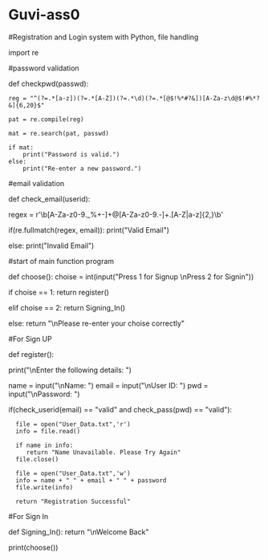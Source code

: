 # Guvi-ass0
#Registration and Login system with Python, file handling

import re

#password validation

def checkpwd(passwd):
	
	reg = "^(?=.*[a-z])(?=.*[A-Z])(?=.*\d)(?=.*[@$!%*#?&])[A-Za-z\d@$!#%*?&]{6,20}$"

	pat = re.compile(reg)
				
	mat = re.search(pat, passwd)

	if mat:
		print("Password is valid.")
	else:
		print("Re-enter a new password.")
    
#email validation

def check_email(userid):
   
   regex = r'\b[A-Za-z0-9._%+-]+@[A-Za-z0-9.-]+\.[A-Z|a-z]{2,}\b'
   
   if(re.fullmatch(regex, email)):
      print("Valid Email")
      
   else:
      print("Invalid Email")

#start of main function program

def choose():
   choise = int(input("Press 1 for Signup \nPress 2 for Signin"))
   
   if choise == 1:
      return register()
   
   elif choise == 2:
      return Signing_In()
   
   else:
      return "\nPlease re-enter your choise correctly"

#For Sign UP

def register():

   print("\nEnter the following details: ")
   
   name = input("\nName: ")
   email = input("\nUser ID: ")
   pwd = input("\nPassword: ")
   
   if(check_userid(email) == "valid" and check_pass(pwd) == "valid"):
   
      file = open("User_Data.txt",'r')
      info = file.read()
      
      if name in info:
         return "Name Unavailable. Please Try Again"
      file.close()
      
      file = open("User_Data.txt",'w')
      info = name + " " + email + " " + password
      file.write(info)
      
      return "Registration Successful" 
   

#For Sign In

def Signing_In():
   return "\nWelcome Back"
   
   
print(choose())
